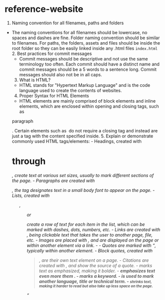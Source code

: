 # reference-website
1. Naming convention for all filenames, paths and folders
- The naming conventions for all filenames should be lowercase, no spaces and dashes are fine. Folder naming convention should be similar to filenames. For paths, the folders, assets and files should be inside the root folder so they can be easily linked inside any .html files
    `index.html`
    2. Best practices for commit messages
    - Commit messages should be descriptive and not use the same terminology too often. Each commit should have a distinct name and commit messages should be a 5 words to a sentence long. Commit messages should also not be in all caps.
    3. What is HTML?
    - HTML stands for "Hypertext Markup Language" and is the code language used to create the contents of websites.
    4. Proper Syntax for HTML Elements
    - HTML elements are mainly comprised of block elements and inline elements, which are enclosed within opening and closing tags, such as
    <p>paragraph</p>. Certain elements such as <img> do not require a closing tag and instead are just a tag with the content specified inside.
    5. Explain or demonstrate commonly used HTML tags/elements:
    - Headings, created with <h1> through <h6>, create text at various set sizes, usually to mark different sections of the page.
    - Paragraphs are created with <p>, the tag designates text in a small body font to appear on the page.
    - Lists, created with <ul>, <ol> or <dl> create a row of text for each item in the list, which can be marked with dashes, dots, numbers, etc. 
    - Links are created with <a>, being clickable text that takes the user to another page, file, etc.
    - Images are placed with <img>, and are displayed on the page or within another element via a link.
     -
     - Quotes are marked with <q>, typically within another element.
     - Block quotes, created with <blockquote>, are their own text element on a page.
     - Citations are created with <cite>, and show the source of a quote.
     - <em> marks text as emphasized, making it bolder.
     - <strong> emphasizes text even more them <em>.
     - <b> marks a keyword.
     - <i> is used to mark another language, title or technical term.
     - <small> shrinks text, making it harder to read but also take up less space on the page.
     